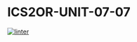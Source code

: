 # ICS2OR-UNIT-07-07
[![linter](https://github.com/aryan-torfehnejad/ICS2OR-UNIT-07-07/workflows/linter/badge.svg)](https://github.com/marketplace/actions/super-linter)         
